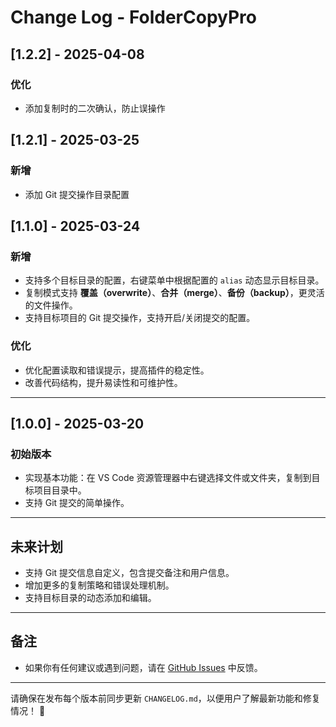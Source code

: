 # Change Log - FolderCopyPro

## [1.2.2] - 2025-04-08

### 优化

- 添加复制时的二次确认，防止误操作

## [1.2.1] - 2025-03-25

### 新增

- 添加 Git 提交操作目录配置

## [1.1.0] - 2025-03-24

### 新增

- 支持多个目标目录的配置，右键菜单中根据配置的 `alias` 动态显示目标目录。
- 复制模式支持 **覆盖（overwrite）**、**合并（merge）**、**备份（backup）**，更灵活的文件操作。
- 支持目标项目的 Git 提交操作，支持开启/关闭提交的配置。

### 优化

- 优化配置读取和错误提示，提高插件的稳定性。
- 改善代码结构，提升易读性和可维护性。

---

## [1.0.0] - 2025-03-20

### 初始版本

- 实现基本功能：在 VS Code 资源管理器中右键选择文件或文件夹，复制到目标项目目录中。
- 支持 Git 提交的简单操作。

---

## 未来计划

- 支持 Git 提交信息自定义，包含提交备注和用户信息。
- 增加更多的复制策略和错误处理机制。
- 支持目标目录的动态添加和编辑。

---

## 备注

- 如果你有任何建议或遇到问题，请在 [GitHub Issues](https://github.com/webkong/FolderCopyPro/issues) 中反馈。

---

请确保在发布每个版本前同步更新 `CHANGELOG.md`，以便用户了解最新功能和修复情况！ 🚀
